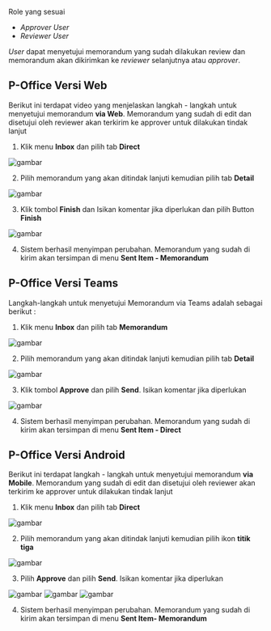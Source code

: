 Role yang sesuai

- *Approver User*
- *Reviewer User*

*User* dapat menyetujui memorandum yang sudah dilakukan review dan memorandum akan dikirimkan ke *reviewer* selanjutnya atau *approver*. 

## **P-Office Versi Web**

Berikut ini terdapat video yang menjelaskan langkah - langkah untuk menyetujui memorandum **via Web**. Memorandum yang sudah di edit dan disetujui oleh reviewer akan terkirim ke approver untuk dilakukan tindak lanjut


1. Klik menu **Inbox** dan pilih tab **Direct**

![gambar](Memorandum/MM_Web/02MM-36.png)

2. Pilih memorandum yang akan ditindak lanjuti kemudian pilih tab **Detail**

![gambar](Memorandum/MM_Web/02MM-37.png)

3. Klik tombol **Finish** dan Isikan komentar jika diperlukan dan pilih Button **Finish**

![gambar](Memorandum/MM_Web/02MM-38.png)

4. Sistem berhasil menyimpan perubahan. Memorandum yang sudah di kirim akan tersimpan di menu **Sent Item - Memorandum**

## **P-Office Versi Teams**

Langkah-langkah untuk menyetujui Memorandum via Teams adalah sebagai berikut :

1. Klik menu **Inbox** dan pilih tab **Memorandum**

![gambar](Memorandum/MM_Teams/MM36.png)

2. Pilih memorandum yang akan ditindak lanjuti kemudian pilih tab **Detail**

![gambar](Memorandum/MM_Teams/MM37.png)

3. Klik tombol **Approve** dan pilih **Send**. Isikan komentar jika diperlukan

![gambar](Memorandum/MM_Teams/MM38.png)

4. Sistem berhasil menyimpan perubahan. Memorandum yang sudah di kirim akan tersimpan di menu **Sent Item - Direct**

## **P-Office Versi Android**

Berikut ini terdapat langkah - langkah untuk menyetujui memorandum **via Mobile**. Memorandum yang sudah di edit dan disetujui oleh reviewer akan terkirim ke approver untuk dilakukan tindak lanjut

1. Klik menu **Inbox** dan pilih tab **Direct**

![gambar](Memorandum/MM_Android/Setujumemo/02MM-45.png) 

2. Pilih memorandum yang akan ditindak lanjuti kemudian pilih ikon **titik tiga**
   
![gambar](Memorandum/MM_Android/Setujumemo/02MM-46.png)

3. Pilih **Approve** dan pilih **Send**. Isikan komentar jika diperlukan

![gambar](Memorandum/MM_Android/Setujumemo/02MM-47.png)
![gambar](Memorandum/MM_Android/Setujumemo/02MM-48.png) 
![gambar](Memorandum/MM_Android/Setujumemo/02MM-49.png)

4. Sistem berhasil menyimpan perubahan. Memorandum yang sudah di kirim akan tersimpan di menu **Sent Item- Memorandum**
